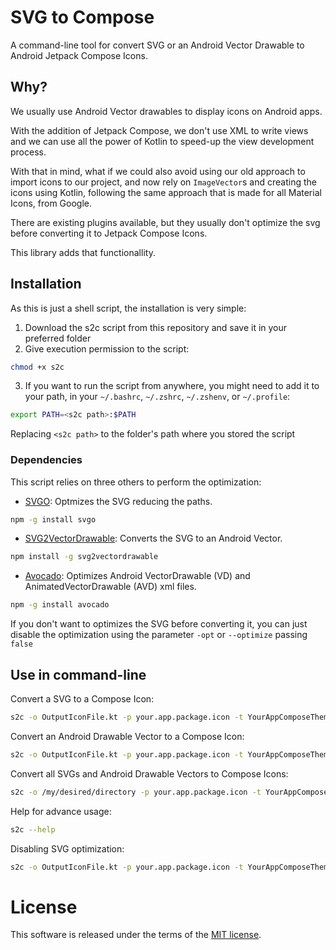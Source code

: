 # SVG to Compose
A command-line tool for convert SVG or an Android Vector Drawable to Android Jetpack Compose Icons.

## Why?
We usually use Android Vector drawables to display icons on Android apps.

With the addition of Jetpack Compose, we don't use XML to write views and we can use all the power of Kotlin to speed-up the view development process.

With that in mind, what if we could also avoid using our old approach to import icons to our project, and now rely on `ImageVector`s and creating the icons using Kotlin, following the same approach that is made for all Material Icons, from Google.

There are existing plugins available, but they usually don't optimize the svg before converting it to Jetpack Compose Icons.

This library adds that functionallity.

## Installation
As this is just a shell script, the installation is very simple:
1. Download the s2c script from this repository and save it in your preferred folder
2. Give execution permission to the script:
```sh
chmod +x s2c
```
3. If you want to run the script from anywhere, you might need to add it to your path, in your `~/.bashrc`, `~/.zshrc`, `~/.zshenv`, or `~/.profile`:
```sh
export PATH=<s2c path>:$PATH
```
Replacing `<s2c path>` to the folder's path where you stored the script

### Dependencies
This script relies on three others to perform the optimization:
- [SVGO](https://github.com/svg/svgo): Optmizes the SVG reducing the paths.
```sh
npm -g install svgo
```
- [SVG2VectorDrawable](https://github.com/Ashung/svg2vectordrawable): Converts the SVG to an Android Vector.
```sh
npm install -g svg2vectordrawable
```
- [Avocado](https://github.com/alexjlockwood/avocado): Optimizes Android VectorDrawable (VD) and AnimatedVectorDrawable (AVD) xml files.
```sh
npm -g install avocado
```

If you don't want to optimizes the SVG before converting it, you can just disable the optimization using the parameter `-opt` or `--optimize` passing `false`


## Use in command-line
Convert a SVG to a Compose Icon:
```sh
s2c -o OutputIconFile.kt -p your.app.package.icon -t YourAppComposeTheme input.svg
```

Convert an Android Drawable Vector to a Compose Icon:
```sh
s2c -o OutputIconFile.kt -p your.app.package.icon -t YourAppComposeTheme input.xml
```

Convert all SVGs and Android Drawable Vectors to Compose Icons:
```sh
s2c -o /my/desired/directory -p your.app.package.icon -t YourAppComposeTheme /my/svg/or/xml/directory
```

Help for advance usage:
```sh
s2c --help
```

Disabling SVG optimization:

```sh
s2c -o OutputIconFile.kt -p your.app.package.icon -t YourAppComposeTheme --optmize false input.svg
```

# License
This software is released under the terms of the [MIT license](https://github.com/rafaeltonholo/svg-to-compose/blob/main/LICENSE).

